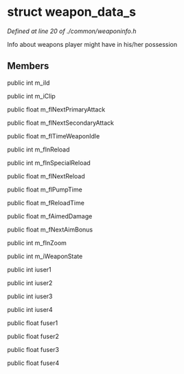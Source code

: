 # struct weapon_data_s

*Defined at line 20 of ./common/weaponinfo.h*

 Info about weapons player might have in his/her possession



## Members

public int m_iId

public int m_iClip

public float m_flNextPrimaryAttack

public float m_flNextSecondaryAttack

public float m_flTimeWeaponIdle

public int m_fInReload

public int m_fInSpecialReload

public float m_flNextReload

public float m_flPumpTime

public float m_fReloadTime

public float m_fAimedDamage

public float m_fNextAimBonus

public int m_fInZoom

public int m_iWeaponState

public int iuser1

public int iuser2

public int iuser3

public int iuser4

public float fuser1

public float fuser2

public float fuser3

public float fuser4



